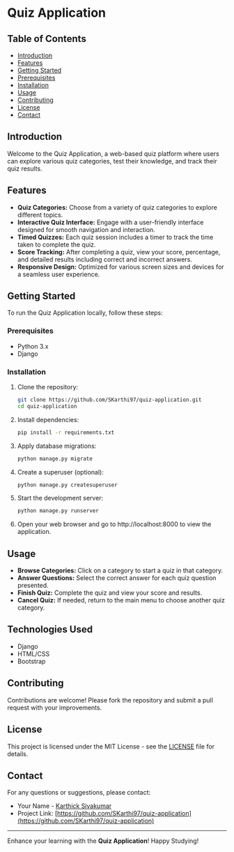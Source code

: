 # Quiz Application

## Table of Contents
- [Introduction](#introduction)
- [Features](#features)
- [Getting Started](#getting-started)
- [Prerequisites](#prerequisites)
- [Installation](#installation)
- [Usage](#usage)
- [Contributing](#contributing)
- [License](#license)
- [Contact](#contact)

## Introduction

Welcome to the Quiz Application, a web-based quiz platform where users can explore various quiz categories, test their knowledge, and track their quiz results.

## Features

- **Quiz Categories:** Choose from a variety of quiz categories to explore different topics.
- **Interactive Quiz Interface:** Engage with a user-friendly interface designed for smooth navigation and interaction.
- **Timed Quizzes:** Each quiz session includes a timer to track the time taken to complete the quiz.
- **Score Tracking:** After completing a quiz, view your score, percentage, and detailed results including correct and incorrect answers.
- **Responsive Design:** Optimized for various screen sizes and devices for a seamless user experience.

## Getting Started

To run the Quiz Application locally, follow these steps:

### Prerequisites

- Python 3.x
- Django

### Installation

1. Clone the repository:
   ```bash
   git clone https://github.com/SKarthi97/quiz-application.git
   cd quiz-application
2. Install dependencies:
   ```bash
   pip install -r requirements.txt
3. Apply database migrations:
   ```bash
   python manage.py migrate
4. Create a superuser (optional):
   ```bash
   python manage.py createsuperuser
5. Start the development server:
   ```bash
   python manage.py runserver
6. Open your web browser and go to http://localhost:8000 to view the application.

## Usage

- **Browse Categories:** Click on a category to start a quiz in that category.
- **Answer Questions:** Select the correct answer for each quiz question presented.
- **Finish Quiz:** Complete the quiz and view your score and results.
- **Cancel Quiz:** If needed, return to the main menu to choose another quiz category.

## Technologies Used

- Django
- HTML/CSS
- Bootstrap

## Contributing
Contributions are welcome! Please fork the repository and submit a pull request with your improvements.

## License
This project is licensed under the MIT License - see the [LICENSE](LICENSE) file for details.

## Contact
For any questions or suggestions, please contact:
- Your Name - [Karthick Sivakumar](mailto:karthicksivakumar97@gmail.com)
- Project Link: [https://github.com/SKarthi97/quiz-application](https://github.com/SKarthi97/quiz-application)

---

Enhance your learning with the **Quiz Application**! Happy Studying!